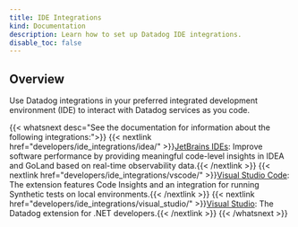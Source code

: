 ```yaml
---
title: IDE Integrations
kind: Documentation
description: Learn how to set up Datadog IDE integrations.
disable_toc: false
---
```


## Overview

Use Datadog integrations in your preferred integrated development environment (IDE) to interact with Datadog services as you code.

{{< whatsnext desc="See the documentation for information about the following integrations:">}}
    {{< nextlink href="developers/ide_integrations/idea/" >}}<u>JetBrains IDEs</u>: Improve software performance by providing meaningful code-level insights in IDEA and GoLand based on real-time observability data.{{< /nextlink >}}
    {{< nextlink href="developers/ide_integrations/vscode/" >}}<u>Visual Studio Code</u>: The extension features Code Insights and an integration for running Synthetic tests on local environments.{{< /nextlink >}}
    {{< nextlink href="developers/ide_integrations/visual_studio/" >}}<u>Visual Studio</u>: The Datadog extension for .NET developers.{{< /nextlink >}}
{{< /whatsnext >}}